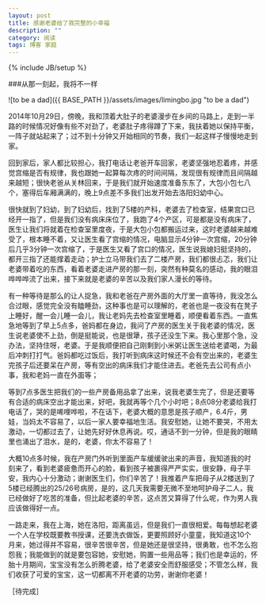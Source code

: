 ```yaml
---
layout: post
title: 感谢老婆给了我完整的小幸福
description: ""
category: 阅读
tags: 博客 家庭
---
```

{% include JB/setup %}

###从那一刻起，我将不一样

![to be a dad]({{ BASE_PATH }}/assets/images/limingbo.jpg "to be a dad")

2014年10月29日，傍晚，我和顶着大肚子的老婆漫步在乡间的马路上，走到一半路的时候情况好像有些不对劲了，老婆肚子疼得蹲了下来，我扶着她以保持平衡，一阵子就站起来了；过不到十分钟又开始相同的节奏，我们一起这样子慢慢地走到家。

回到家后，家人都比较担心，我打电话让老爸开车回家，老婆坚强地忍着疼，并感觉宫缩是否有规律，我也跟她一起算每次疼的时间间隔，发现很有规律而且间隔越来越短；很快老爸从关林回来，于是我们就开始速度准备东东了，大包小包七八个，塞得后车厢满满的，晚上9点差不多我们出发开始去洛阳妇幼中心。

很快就到了妇幼，到了妇幼后，找到了5楼的产科，老婆去了检查室，结果宫口已经开一指了，但是我们没有病床床位了，我跑了4个产区，可是都是没有病床了，医生让我们将就着在检查室里度夜，于是大包小包都搬运过来，这时老婆越来越难受了，根本睡不着，又让医生看了宫缩的情况，电脑显示4分钟一次宫缩，20分钟后几乎3分钟一次宫缩了，于是医生又看了宫口的情况，医生说我媳妇挺坚持的，都开三指了还能撑着走动；护士立马带我们去了二楼产房，我们都很忐忑，我们让老婆带着吃的东西，看着老婆走进产房的那一刻，突然有种莫名的感动，我的眼泪哗哗哗流了出来，接下来就是老婆的辛苦以及我们家人漫长的等待。

有一种等待是那么的让人捉急，我和老爸在产房外面的大厅里一直等待，我没怎么合过眼，感觉完全没有瞌睡劲，这种事也是可以理解的，老爸也是一夜没有在凳子上睡好，醒一会儿睡一会儿，我让老妈先去检查室里睡着，顺便看着东西。一直焦急地等到了早上5点多，爸妈都在身边，我问了产房的医生关于我老婆的情况，医生说老婆使不上劲，倒是挺能说，也是很犟，孩子还没生下来。我心里那个急，没办法，坚持住呀，老婆。于是我顺便把自己刚剩到小米粥让医生送给老婆喝，为最后冲刺打打气。爸妈都吃过饭后，我打听到病床这时候还不会有空出来的，老婆生完孩子后还要呆在产房，等有空出的病床我们才能住进去。老爸先去公司有点小事，我和老妈一直在外面等；

等到7点多医生把我们的一些产房备用品拿了出来，说我老婆生完了，但是还要等有合适的病床空出才能出来，好吧，我就再等个几个小时吧；8点08分老婆给我打电话了，哭的是唏哩哗啦，不在话下，老婆大概的意思是孩子顺产，6.4斤，男娃，当妈太不容易了，以后一家人要幸福地生活。我安慰她，让她不要哭，不用太激动，一切都过去了，让她先好好休息再说。哎，通话不到一分钟，但是我的眼睛里也涌出了泪水，是的，老婆，你太不容易了！

大概10点多时候，我在产房门外听到里面产车缓缓驶出来的声音，我知道我的时刻来了，看到老婆疲惫而开心的脸，看到孩子被裹得严严实实，很安静，母子平安，我内心十分激动；谢谢医生们，你们辛苦了！我推着产车把母子从2楼送到了5楼已经腾出的25/26号病房，是的，这几天我需要无微不至地呵护母子二人，我已经做好了吃苦的准备，但比起老婆的辛苦，这点苦又算得了什么呢，作为男人我应该做得好一点。

一路走来，我在上海，她在洛阳，距离虽远，但是我们一直很相爱。每每想起老婆一个人在学校既要教书授课，还要洗衣做饭，更要照顾好小童童，我知道这10个月来，她过得并不容易，很辛苦很辛苦，但是她还是很坚持，很勇敢，也不怎么抱怨我；我能做到的就是要包容她，安慰她，购置一些用品等；我们也是幸运的，怀胎十月期间，宝宝没有怎么折腾老婆，给了老婆安全而舒服感受；不管怎么样，我们收获了可爱的宝宝，这一切都离不开老婆的功劳，谢谢你老婆！

［待完成］
